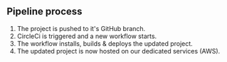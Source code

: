 ## Pipeline process
1. The project is pushed to it's GitHub branch.
2. CircleCi is triggered and a new workflow starts.
3. The workflow installs, builds & deploys the updated project.
4. The updated project is now hosted on our dedicated services (AWS).